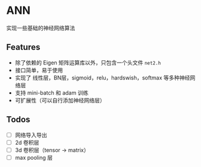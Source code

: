 # ANN
实现一些基础的神经网络算法

## Features

- 除了依赖的 Eigen 矩阵运算库以外，只包含一个头文件 `net2.h`
- 接口简单，易于使用
- 实现了 线性层，BN层，sigmoid，relu，hardswish，softmax 等多种神经网络层
- 支持 mini-batch 和 adam 训练
- 可扩展性（可以自行添加神经网络层）

## Todos
- [ ] 网络导入导出
- [ ] 2d 卷积层
- [ ] 3d 卷积层（tensor -> matrix）
- [ ] max pooling 层
